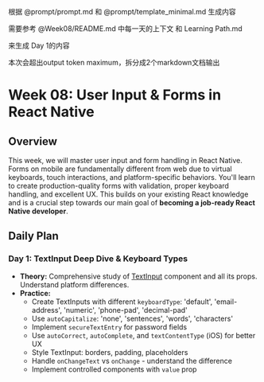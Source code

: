 根据 @prompt/prompt.md 和 @prompt/template_minimal.md 生成内容 

需要参考 @Week08/README.md 中每一天的上下文 和 Learning Path.md

来生成 Day 1的内容

本次会超出output token maximum，拆分成2个markdown文档输出

# Week 08: User Input & Forms in React Native

## Overview

This week, we will master user input and form handling in React Native. Forms on mobile are fundamentally different from web due to virtual keyboards, touch interactions, and platform-specific behaviors. You'll learn to create production-quality forms with validation, proper keyboard handling, and excellent UX. This builds on your existing React knowledge and is a crucial step towards our main goal of **becoming a job-ready React Native developer**.

## Daily Plan

### Day 1: TextInput Deep Dive & Keyboard Types
*   **Theory:** Comprehensive study of [TextInput](https://reactnative.dev/docs/textinput) component and all its props. Understand platform differences.
*   **Practice:**
    - Create TextInputs with different `keyboardType`: 'default', 'email-address', 'numeric', 'phone-pad', 'decimal-pad'
    - Use `autoCapitalize`: 'none', 'sentences', 'words', 'characters'
    - Implement `secureTextEntry` for password fields
    - Use `autoCorrect`, `autoComplete`, and `textContentType` (iOS) for better UX
    - Style TextInput: borders, padding, placeholders
    - Handle `onChangeText` vs `onChange` - understand the difference
    - Implement controlled components with `value` prop
